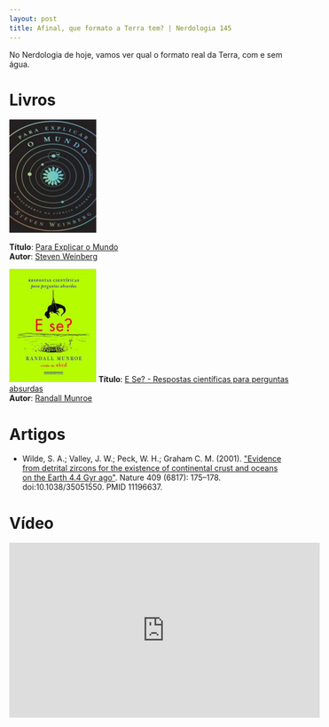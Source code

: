 ```yaml
---
layout: post
title: Afinal, que formato a Terra tem? | Nerdologia 145
---
```


No Nerdologia de hoje, vamos ver qual o formato real da Terra, com e sem água.

Livros
=====

![Para Explicar o Mundo](../images/para-explicar.jpg)

**Título**: [Para Explicar o Mundo](http://www.livrariacultura.com.br/p/para-explicar-o-mundo-93647377#)<br>
**Autor**: [Steven Weinberg](https://web2.ph.utexas.edu/~weintech/weinberg.html)

![E Se? - Respostas científicas para perguntas absurdas](../images/e-se.jpg)
**Título**: [E Se? - Respostas científicas para perguntas absurdas](https://www.amazon.com.br/Se-Respostas-cient%C3%ADficas-perguntas-absurdas/dp/8535924833)<br>
**Autor**: [Randall Munroe](https://en.wikipedia.org/wiki/Randall_Munroe)

Artigos
=====

- Wilde, S. A.; Valley, J. W.; Peck, W. H.; Graham C. M. (2001). ["Evidence from detrital zircons for the existence of continental crust and oceans on the Earth 4.4 Gyr ago"](). Nature 409 (6817): 175–178. doi:10.1038/35051550. PMID 11196637.

Vídeo
=====

<iframe width="560" height="315" src="https://www.youtube.com/embed/aW-qbx04gS4" frameborder="0" allowfullscreen></iframe>


